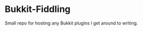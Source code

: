 Bukkit-Fiddling
===============

Small repo for hosting any Bukkit plugins I get around to writing.
